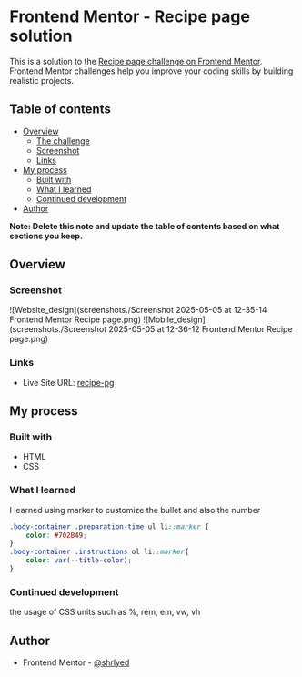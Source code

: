 # Frontend Mentor - Recipe page solution

This is a solution to the [Recipe page challenge on Frontend Mentor](https://www.frontendmentor.io/challenges/recipe-page-KiTsR8QQKm). Frontend Mentor challenges help you improve your coding skills by building realistic projects. 

## Table of contents

- [Overview](#overview)
  - [The challenge](#the-challenge)
  - [Screenshot](#screenshot)
  - [Links](#links)
- [My process](#my-process)
  - [Built with](#built-with)
  - [What I learned](#what-i-learned)
  - [Continued development](#continued-development)
- [Author](#author)

**Note: Delete this note and update the table of contents based on what sections you keep.**

## Overview

### Screenshot

![Website_design](screenshots./Screenshot 2025-05-05 at 12-35-14 Frontend Mentor Recipe page.png)
![Mobile_design](screenshots./Screenshot 2025-05-05 at 12-36-12 Frontend Mentor Recipe page.png)


### Links
- Live Site URL: [recipe-pg](https://recipe-pg.netlify.app/)

## My process

### Built with

- HTML
- CSS

### What I learned

I learned using marker to customize the bullet and also the number

```css
.body-container .preparation-time ul li::marker {
    color: #702B49;
}
.body-container .instructions ol li::marker{
    color: var(--title-color);
}
```

### Continued development

the usage of CSS units such as %, rem, em, vw, vh

## Author

- Frontend Mentor - [@shrlyed](https://www.frontendmentor.io/profile/@shrlyed)

